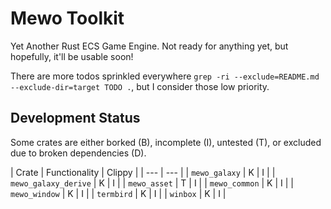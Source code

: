 # Mewo Toolkit

Yet Another Rust ECS Game Engine.
Not ready for anything yet, but hopefully, it'll be usable soon!

There are more todos sprinkled everywhere
`grep -ri --exclude=README.md --exclude-dir=target TODO .`,
but I consider those low priority.

## Development Status

Some crates are either
borked (B),
incomplete (I),
untested (T),
or excluded due to broken dependencies (D).

| Crate | Functionality | Clippy |
| --- | --- |
| `mewo_galaxy` | K | I |
| `mewo_galaxy_derive` | K | I |
| `mewo_asset` | T | I |
| `mewo_common` | K | I |
| `mewo_window` | K | I |
| `termbird` | K | I |
| `winbox` | K | I |
